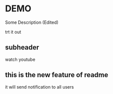 # DEMO
Some Description (Edited)

trt it out

## subheader

watch youtube

## this is the new feature of readme

it will send notification to all users